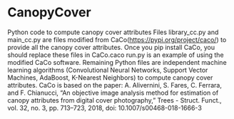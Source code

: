 # CanopyCover
Python code to compute canopy cover attributes
Files library_cc.py and main_cc.py are files modified from CaCo(https://pypi.org/project/caco/) to provide all the canopy cover attributes. Once you pip install CaCo, you should replace these files in CaCo.caco run.py is an example of using the modified CaCo software. 
Remaining Python files are independent machine learning algorithms (Convolutional Neural Networks, Support Vector Machines, AdaBoost, K-Nearest Neighbors) to compute canopy cover attributes.
CaCo is based on the paper: A. Alivernini, S. Fares, C. Ferrara, and F. Chianucci, “An objective image analysis method for estimation of canopy attributes from digital cover photography,” Trees - Struct. Funct., vol. 32, no. 3, pp. 713–723, 2018, doi: 10.1007/s00468-018-1666-3
